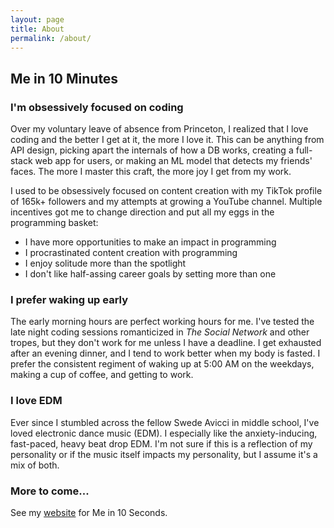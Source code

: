 ```yaml
---
layout: page
title: About
permalink: /about/
---
```


## Me in 10 Minutes

### I'm obsessively focused on coding

Over my voluntary leave of absence from Princeton, I realized that I love coding and the better I get at it, the more I love it. This can be anything from API design, picking apart the internals of how a DB works, creating a full-stack web app for users, or making an ML model that detects my friends' faces. The more I master this craft, the more joy I get from my work.

I used to be obsessively focused on content creation with my TikTok profile of 165k+ followers and my attempts at growing a YouTube channel. Multiple incentives got me to change direction and put all my eggs in the programming basket:

- I have more opportunities to make an impact in programming
- I procrastinated content creation with programming
- I enjoy solitude more than the spotlight
- I don't like half-assing career goals by setting more than one

### I prefer waking up early

The early morning hours are perfect working hours for me. I've tested the late night coding sessions romanticized in _The Social Network_ and other tropes, but they don't work for me unless I have a deadline. I get exhausted after an evening dinner, and I tend to work better when my body is fasted. I prefer the consistent regiment of waking up at 5:00 AM on the weekdays, making a cup of coffee, and getting to work.

### I love EDM

Ever since I stumbled across the fellow Swede Avicci in middle school, I've loved electronic dance music (EDM). I especially like the anxiety-inducing, fast-paced, heavy beat drop EDM. I'm not sure if this is a reflection of my personality or if the music itself impacts my personality, but I assume it's a mix of both.

### More to come...

See my [website](https://krisselberg.com/) for Me in 10 Seconds.
